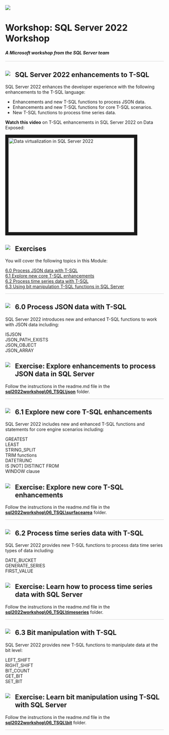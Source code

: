 ![](./graphics/microsoftlogo.png)

# Workshop: SQL Server 2022 Workshop

#### <i>A Microsoft workshop from the SQL Server team</i>

<p style="border-bottom: 1px solid lightgrey;"></p>

<h2><img style="float: left; margin: 0px 15px 15px 0px;" src="https://github.com/microsoft/sqlworkshops/blob/master/graphics/textbubble.png?raw=true"><b>     SQL Server 2022 enhancements to T-SQL</b></h2>

SQL Server 2022 enhances the developer experience with the following enhancements to the T-SQL language:

- Enhancements and new T-SQL functions to process JSON data.
- Enhancements and new T-SQL functions for core T-SQL scenarios.
- New T-SQL functions to process time series data.

**Watch this video** on T-SQL enhancements in SQL Server 2022 on Data Exposed:

<a href="http://www.youtube.com/watch?feature=player_embedded&v=5p8dezwwnzQ" target="_blank"><img src="http://img.youtube.com/vi/5p8dezwwnzQ/0.jpg" alt="Data virtualization in SQL Server 2022" width="400" height="300" border="10" /></a>

<h2><img style="float: left; margin: 0px 15px 15px 0px;" src="https://github.com/microsoft/sqlworkshops/blob/master/graphics/textbubble.png?raw=true"><b>     Exercises</b></h2>

You will cover the following topics in this Module:

<dl>

  <dt><a href="#6-0">6.0 Process JSON data with T-SQL</a></dt>
  <dt><a href="#6-1">6.1 Explore new core T-SQL enhancements</a></dt>
  <dt><a href="#6-2">6.2 Process time series data with T-SQL</a></dt>
  <dt><a href="#6-3">6.3 Using bit manipulation T-SQL functions in SQL Server</a></dt>
  
</dl>

<p style="border-bottom: 1px solid lightgrey;"></p>

<h2><img style="float: left; margin: 0px 15px 15px 0px;" src="https://github.com/microsoft/sqlworkshops/blob/master/graphics/pencil2.png?raw=true"><b><a name="6-0">     6.0 Process JSON data with T-SQL</a></b></h2>

SQL Server 2022 introduces new and enhanced T-SQL functions to work with JSON data including:

ISJSON<br>
JSON_PATH_EXISTS<br>
JSON_OBJECT<br>
JSON_ARRAY<br>

<h2><img style="float: left; margin: 0px 15px 15px 0px;" src="https://github.com/microsoft/sqlworkshops/blob/master/graphics/point1.png?raw=true"><b><a name="activityiqp">     Exercise: Explore enhancements to process JSON data in SQL Server</a></b></h2>

Follow the instructions in the readme.md file in the **[sql2022workshop\06_TSQL\json](https://github.com/microsoft/sqlworkshops-sql2022workshop/tree/main/sql2022workshop/06_TSQL/json)** folder.

<p style="border-bottom: 1px solid lightgrey;"></p>

<h2><img style="float: left; margin: 0px 15px 15px 0px;" src="https://github.com/microsoft/sqlworkshops/blob/master/graphics/pencil2.png?raw=true"><b><a name="6-1">     6.1 Explore new core T-SQL enhancements</a></b></h2>

SQL Server 2022 includes new and enhanced T-SQL functions and statements for core engine scenarios including:

GREATEST<br>
LEAST<br>
STRING_SPLIT<br>
TRIM functions<br>
DATETRUNC<br>
IS [NOT] DISTINCT FROM<br>
WINDOW clause<br>

<h2><img style="float: left; margin: 0px 15px 15px 0px;" src="https://github.com/microsoft/sqlworkshops/blob/master/graphics/point1.png?raw=true"><b><a name="activityquerystore">     Exercise: Explore new core T-SQL enhancements</a></b></h2>

Follow the instructions in the readme.md file in the **[sql2022workshop\06_TSQL\surfacearea](https://github.com/microsoft/sqlworkshops-sql2022workshop/tree/main/sql2022workshop/06_TSQL/surfacearea)** folder.

<p style="border-bottom: 1px solid lightgrey;"></p>

<h2><img style="float: left; margin: 0px 15px 15px 0px;" src="https://github.com/microsoft/sqlworkshops/blob/master/graphics/pencil2.png?raw=true"><b><a name="6-2">     6.2 Process time series data with T-SQL</a></b></h2>

SQL Server 2022 provides new T-SQL functions to process data time series types of data including:

DATE_BUCKET<br>
GENERATE_SERIES<br>
FIRST_VALUE<br>

<h2><img style="float: left; margin: 0px 15px 15px 0px;" src="https://github.com/microsoft/sqlworkshops/blob/master/graphics/point1.png?raw=true"><b><a name="activityquerystore">     Exercise: Learn how to process time series data with SQL Server</a></b></h2>

Follow the instructions in the readme.md file in the **[sql2022workshop\06_TSQL\timeseries](https://github.com/microsoft/sqlworkshops-sql2022workshop/tree/main/sql2022workshop/06_TSQL/timeseries)** folder.

<p style="border-bottom: 1px solid lightgrey;"></p>

<h2><img style="float: left; margin: 0px 15px 15px 0px;" src="https://github.com/microsoft/sqlworkshops/blob/master/graphics/pencil2.png?raw=true"><b><a name="6-3">     6.3 Bit manipulation with T-SQL</a></b></h2>

SQL Server 2022 provides new T-SQL functions to manipulate data at the bit level:

LEFT_SHIFT<br>
RIGHT_SHIFT<br>
BIT_COUNT<br>
GET_BIT<br>
SET_BIT<br>

<h2><img style="float: left; margin: 0px 15px 15px 0px;" src="https://github.com/microsoft/sqlworkshops/blob/master/graphics/point1.png?raw=true"><b><a name="activityquerystore">     Exercise: Learn bit manipulation using T-SQL with SQL Server</a></b></h2>

Follow the instructions in the readme.md file in the **[sql2022workshop\06_TSQL\bit](https://github.com/microsoft/sqlworkshops-sql2022workshop/tree/main/sql2022workshop/06_TSQL/bit)** folder.

<p style="border-bottom: 1px solid lightgrey;"></p>
